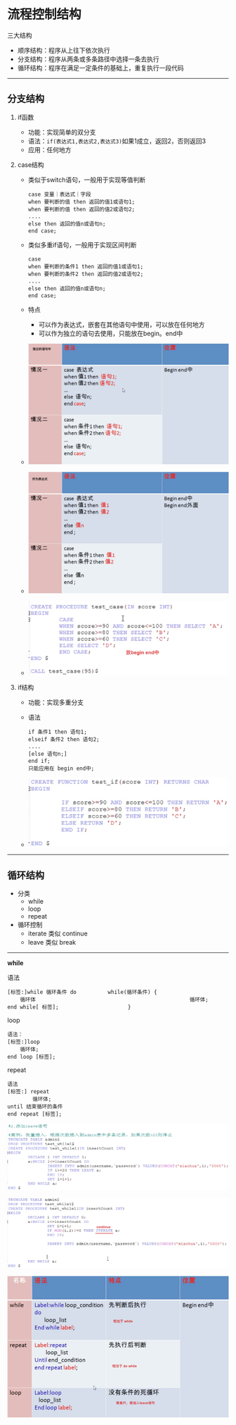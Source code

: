 # 流程控制结构

三大结构

- 顺序结构：程序从上往下依次执行
- 分支结构：程序从两条或多条路径中选择一条去执行
- 循环结构：程序在满足一定条件的基础上，重复执行一段代码

---

## 分支结构

1. if函数

   - 功能：实现简单的双分支
   - 语法：`if(表达式1,表达式2,表达式3)`如果1成立，返回2，否则返回3
   - 应用：任何地方

2. case结构

   - 类似于switch语句，一般用于实现等值判断

     ```mysql
     case 变量｜表达式｜字段
     when 要判断的值 then 返回的值1或语句1;
     when 要判断的值 then 返回的值2或语句2;
     ....
     else then 返回的值n或语句n;
     end case;
     ```

   - 类似多重if语句，一般用于实现区间判断

     ```mysql
     case
     when 要判断的条件1 then 返回的值1或语句1;
     when 要判断的条件2 then 返回的值2或语句2;
     ....
     else then 返回的值n或语句n;
     end case;
     ```

   - 特点

     - 可以作为表达式，嵌套在其他语句中使用，可以放在任何地方
     - 可以作为独立的语句去使用，只能放在begin。end中

   - ![image-20200505220234796](image-20200505220234796.png)

   - ![image-20200505220256555](image-20200505220256555.png)

   - ![image-20200505220520695](image-20200505220520695.png)

3. if结构

   - 功能：实现多重分支

   - 语法

     ```mysql
     if 条件1 then 语句1;
     elseif 条件2 then 语句2;
     ....
     [else 语句n;]
     end if;
     只能应用在 begin end中;
     ```

   - ![image-20200505220837991](image-20200505220837991.png)

---

## 循环结构

- 分类
  - while
  - loop
  - repeat
- 循环控制
  - iterate 类似 continue
  - leave 类似 break

---

**while**

语法

```mysql
[标签:]while 循环条件 do			while(循环条件) {
	循环体													循环体;
end while[ 标签];						 }
```

loop

```mysql
语法：
[标签:]loop
	循环体;
end loop [标签];
```

repeat

```mysql
语法
[标签:] repeat
		循环体;
until 结束循环的条件
end repeat [标签];
```

![image-20200505221758458](image-20200505221758458.png)

![image-20200505222034554](image-20200505222034554.png)

![image-20200505222823828](image-20200505222823828.png)



